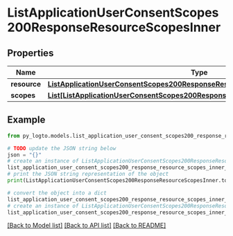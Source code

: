 # ListApplicationUserConsentScopes200ResponseResourceScopesInner


## Properties

Name | Type | Description | Notes
------------ | ------------- | ------------- | -------------
**resource** | [**ListApplicationUserConsentScopes200ResponseResourceScopesInnerResource**](ListApplicationUserConsentScopes200ResponseResourceScopesInnerResource.md) |  | 
**scopes** | [**List[ListApplicationUserConsentScopes200ResponseResourceScopesInnerScopesInner]**](ListApplicationUserConsentScopes200ResponseResourceScopesInnerScopesInner.md) |  | 

## Example

```python
from py_logto.models.list_application_user_consent_scopes200_response_resource_scopes_inner import ListApplicationUserConsentScopes200ResponseResourceScopesInner

# TODO update the JSON string below
json = "{}"
# create an instance of ListApplicationUserConsentScopes200ResponseResourceScopesInner from a JSON string
list_application_user_consent_scopes200_response_resource_scopes_inner_instance = ListApplicationUserConsentScopes200ResponseResourceScopesInner.from_json(json)
# print the JSON string representation of the object
print(ListApplicationUserConsentScopes200ResponseResourceScopesInner.to_json())

# convert the object into a dict
list_application_user_consent_scopes200_response_resource_scopes_inner_dict = list_application_user_consent_scopes200_response_resource_scopes_inner_instance.to_dict()
# create an instance of ListApplicationUserConsentScopes200ResponseResourceScopesInner from a dict
list_application_user_consent_scopes200_response_resource_scopes_inner_from_dict = ListApplicationUserConsentScopes200ResponseResourceScopesInner.from_dict(list_application_user_consent_scopes200_response_resource_scopes_inner_dict)
```
[[Back to Model list]](../README.md#documentation-for-models) [[Back to API list]](../README.md#documentation-for-api-endpoints) [[Back to README]](../README.md)



